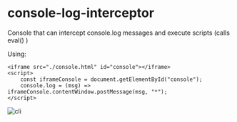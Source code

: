 # console-log-interceptor
Console that can intercept console.log messages and execute scripts (calls eval() )

Using:
```
<iframe src="./console.html" id="console"></iframe>
<script> 
    const iframeConsole = document.getElementById("console");
    console.log = (msg) => iframeConsole.contentWindow.postMessage(msg, "*");
</script>
```
![cli](https://github.com/self-related/console-log-interceptor/assets/105994362/7583e766-fa87-41ff-820a-af856969b43d)
